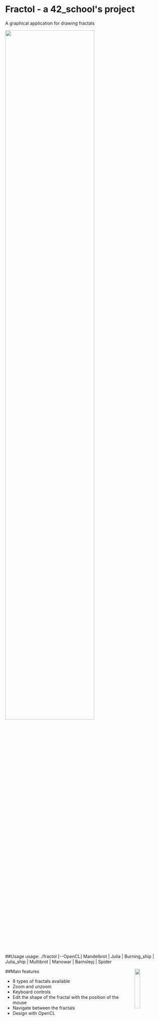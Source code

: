# Fractol - a 42\_school's project

A graphical application for drawing fractals

<img align="center" src="http://i.imgur.com/1PTUwp7.gif" width="75%" />

##Usage
usage: ./fractol [--OpenCL] Mandelbrot | Julia | Burning\_ship | Julia\_ship | Multibrot | Manowar | Barnsleyj | Spider

##Main features
<img align="right" src="http://i.imgur.com/zuWTuWk.png" width="18%" />
- 8 types of fractals available
- Zoom and unzoom
- Keyboard controls
- Edit the shape of the fractal with the position of the mouse
- Navigate between the fractals
- Design with OpenCL

